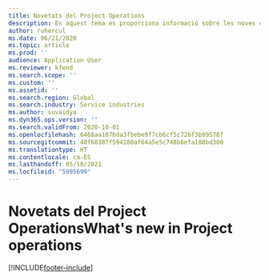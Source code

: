 ```yaml
---
title: Novetats del Project Operations
description: En aquest tema es proporciona informació sobre les noves característiques i funcionalitat al Microsoft Dynamics 365 Project Operations.
author: ruhercul
ms.date: 06/21/2020
ms.topic: article
ms.prod: ''
audience: Application User
ms.reviewer: kfend
ms.search.scope: ''
ms.custom: ''
ms.assetid: ''
ms.search.region: Global
ms.search.industry: Service industries
ms.author: suvaidya
ms.dyn365.ops.version: ''
ms.search.validFrom: 2020-10-01
ms.openlocfilehash: 6468aa107bda3fbebe9f7cb6cf5c726f3b99578f
ms.sourcegitcommit: 40f68387f594180af64a5e5c748b6efa188bd300
ms.translationtype: HT
ms.contentlocale: ca-ES
ms.lasthandoff: 05/10/2021
ms.locfileid: "5995699"
---
```

# <a name="whats-new-in-project-operations"></a><span data-ttu-id="58b74-103">Novetats del Project Operations</span><span class="sxs-lookup"><span data-stu-id="58b74-103">What's new in Project operations</span></span>


[!INCLUDE[footer-include](../includes/footer-banner.md)]